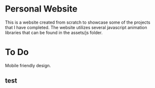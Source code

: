 # Personal Website

This is a website created from scratch to showcase some of the projects that I have completed. The website utilizes several javascript animation libraries that can be found in the assets/js folder.

# To Do

Mobile friendly design.

test
-
